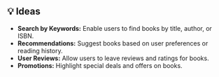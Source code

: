 ## 💡 Ideas

- **Search by Keywords:** Enable users to find books by title, author, or ISBN.
- **Recommendations:** Suggest books based on user preferences or reading history.
- **User Reviews:** Allow users to leave reviews and ratings for books.
- **Promotions:** Highlight special deals and offers on books.

